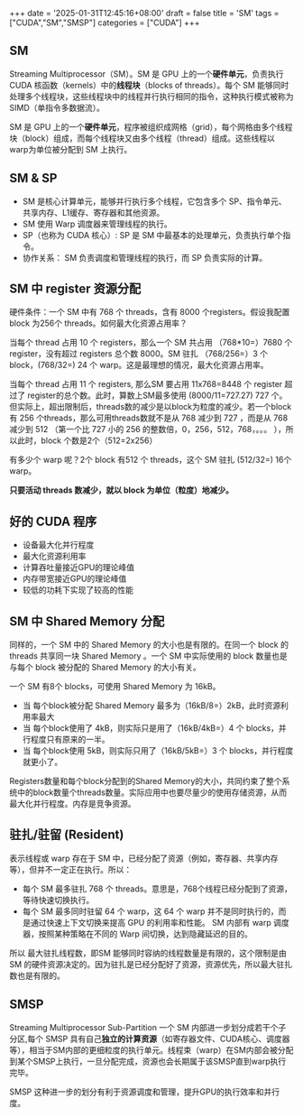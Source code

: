 +++
date = '2025-01-31T12:45:16+08:00'
draft = false
title = 'SM'
tags = ["CUDA","SM","SMSP"]
categories = ["CUDA"]
+++


## SM

Streaming Multiprocessor（SM）。SM 是 GPU 上的一个**硬件单元**，负责执行 CUDA 核函数（kernels）中的**线程块**（blocks of threads）。每个 SM 能够同时处理多个线程块，这些线程块中的线程并行执行相同的指令，这种执行模式被称为 SIMD（单指令多数据流）。

SM 是 GPU 上的一个**硬件单元**，程序被组织成网格（grid），每个网格由多个线程块（block）组成，而每个线程块又由多个线程（thread）组成。这些线程以 warp为单位被分配到 SM 上执行。


## SM & SP

- SM 是核心计算单元，能够并行执行多个线程，它包含多个 SP、指令单元、共享内存、L1缓存、寄存器和其他资源。
- SM 使用 Warp 调度器来管理线程的执行。
- SP（也称为 CUDA 核心）: SP 是 SM 中最基本的处理单元，负责执行单个指令。
- 协作关系： SM 负责调度和管理线程的执行，而 SP 负责实际的计算。


## SM 中 register 资源分配

硬件条件：一个 SM 中有 768 个 threads，含有 8000 个registers。假设我配置 block 为256个 threads。如何最大化资源占用率？

当每个 thread 占用 10 个 registers，那么一个 SM 共占用 （768*10=）7680 个register，没有超过 registers 总个数 8000。SM 驻扎 （768/256=）3 个block，(768/32=) 24 个 warp。这是最理想的情况，最大化资源占用率。

当每个 thread 占用 11 个 registers, 那么SM 要占用 11x768=8448 个 register 超过了 register的总个数。此时，算数上SM最多使用 (8000/11=727.27) 727 个。但实际上，超出限制后，threads数的减少是以block为粒度的减少。若一个block 有 256 个threads，那么可用threads数就不是从 768 减少到 727 ，而是从 768 减少到 512 （第一个比 727 小的 256 的整数倍，0，256，512，768，。。。 ），所以此时，block 个数是2个（512=2x256）

有多少个 warp 呢？2个 block 有512 个 threads，这个 SM 驻扎 (512/32=) 16个warp。

**只要活动 threads 数减少，就以 block 为单位（粒度）地减少。**


## 好的 CUDA 程序

- 设备最大化并行程度
- 最大化资源利用率
- 计算吞吐量接近GPU的理论峰值
- 内存带宽接近GPU的理论峰值
- 较低的功耗下实现了较高的性能


## SM 中 Shared Memory 分配

同样的，一个 SM 中的 Shared Memory 的大小也是有限的。在同一个 block 的 threads 共享同一块 Shared Memory 。一个 SM 中实际使用的 block 数量也是与每个 block 被分配的 Shared Memory 的大小有关。

一个 SM 有8个 blocks，可使用 Shared Memory 为 16kB。

- 当 每个block被分配 Shared Memory 最多为（16kB/8=）2kB，此时资源利用率最大
- 当 每个block使用了 4kB，则实际只是用了（16kB/4kB=）4 个 blocks，并行程度只有原来的一半。
- 当 每个block使用 5kB，则实际只用了（16kB/5kB=）3 个 blocks，并行程度就更小了。

Registers数量和每个block分配到的Shared Memory的大小，共同约束了整个系统中的block数量个threads数量。实际应用中也要尽量少的使用存储资源，从而最大化并行程度。内存是竞争资源。


## 驻扎/驻留 (Resident)

表示线程或 warp 存在于 SM 中，已经分配了资源（例如，寄存器、共享内存等），但并不一定正在执行。所以：

- 每个 SM 最多驻扎 768 个 threads。意思是，768个线程已经分配到了资源，等待快速切换执行。
- 每个 SM 最多同时驻留 64 个 warp，这 64 个 warp 并不是同时执行的，而是通过快速上下文切换来提高 GPU 的利用率和性能。  SM 内部有 warp 调度器，按照某种策略在不同的 Warp 间切换，达到隐藏延迟的目的。

所以 最大驻扎线程数，即SM 能够同时容纳的线程数量是有限的，这个限制是由 SM 的硬件资源决定的。因为驻扎是已经分配好了资源，资源优先，所以最大驻扎数也是有限的。


## SMSP 

Streaming Multiprocessor Sub-Partition  一个 SM 内部进一步划分成若干个子分区,每个 SMSP 具有自己**独立的计算资源**（如寄存器文件、CUDA核心、调度器等），相当于SM内部的更细粒度的执行单元。线程束（warp）在SM内部会被分配到某个SMSP上执行，一旦分配完成，资源也会长期属于该SMSP直到warp执行完毕。

SMSP 这种进一步的划分有利于资源调度和管理，提升GPU的执行效率和并行度。
